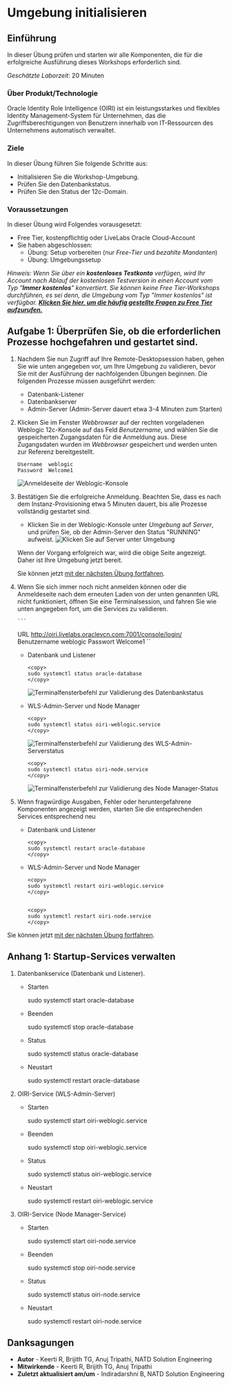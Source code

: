 # Umgebung initialisieren

## Einführung

In dieser Übung prüfen und starten wir alle Komponenten, die für die erfolgreiche Ausführung dieses Workshops erforderlich sind.

_Geschätzte Laborzeit_: 20 Minuten

### Über Produkt/Technologie

Oracle Identity Role Intelligence (OIRI) ist ein leistungsstarkes und flexibles Identity Management-System für Unternehmen, das die Zugriffsberechtigungen von Benutzern innerhalb von IT-Ressourcen des Unternehmens automatisch verwaltet.

### Ziele

In dieser Übung führen Sie folgende Schritte aus:

*   Initialisieren Sie die Workshop-Umgebung.
*   Prüfen Sie den Datenbankstatus.
*   Prüfen Sie den Status der 12c-Domain.

### Voraussetzungen

In dieser Übung wird Folgendes vorausgesetzt:

*   Free Tier, kostenpflichtig oder LiveLabs Oracle Cloud-Account
*   Sie haben abgeschlossen:
    *   Übung: Setup vorbereiten (nur _Free-Tier_ und _bezahlte Mandanten_)
    *   Übung: Umgebungssetup

_Hinweis: Wenn Sie über ein **kostenloses Testkonto** verfügen, wird Ihr Account nach Ablauf der kostenlosen Testversion in einen Account vom Typ "**Immer kostenlos**" konvertiert. Sie können keine Free Tier-Workshops durchführen, es sei denn, die Umgebung vom Typ "Immer kostenlos" ist verfügbar. **[Klicken Sie hier, um die häufig gestellte Fragen zu Free Tier aufzurufen.](https://www.oracle.com/cloud/free/faq.html)**_

## Aufgabe 1: Überprüfen Sie, ob die erforderlichen Prozesse hochgefahren und gestartet sind.

1.  Nachdem Sie nun Zugriff auf Ihre Remote-Desktopsession haben, gehen Sie wie unten angegeben vor, um Ihre Umgebung zu validieren, bevor Sie mit der Ausführung der nachfolgenden Übungen beginnen. Die folgenden Prozesse müssen ausgeführt werden:
    
    *   Datenbank-Listener
    *   Datenbankserver
    *   Admin-Server (Admin-Server dauert etwa 3-4 Minuten zum Starten)
2.  Klicken Sie im Fenster _Webbrowser_ auf der rechten vorgeladenen Weblogic 12c-Konsole auf das Feld _Benutzername_, und wählen Sie die gespeicherten Zugangsdaten für die Anmeldung aus. Diese Zugangsdaten wurden im _Webbrowser_ gespeichert und werden unten zur Referenz bereitgestellt.
    
        Username  weblogic
        Password  Welcome1
        
    
    ![Anmeldeseite der Weblogic-Konsole](images/oiri-vnc.png " ")
    
3.  Bestätigen Sie die erfolgreiche Anmeldung. Beachten Sie, dass es nach dem Instanz-Provisioning etwa 5 Minuten dauert, bis alle Prozesse vollständig gestartet sind.
    
    *   Klicken Sie in der Weblogic-Konsole unter _Umgebung_ auf _Server_, und prüfen Sie, ob der Admin-Server den Status "RUNNING" aufweist. ![Klicken Sie auf Server unter Umgebung](images/oiri-landing.png " ")
    
    Wenn der Vorgang erfolgreich war, wird die obige Seite angezeigt. Daher ist Ihre Umgebung jetzt bereit.
    
    Sie können jetzt [mit der nächsten Übung fortfahren](#next).
    
4.  Wenn Sie sich immer noch nicht anmelden können oder die Anmeldeseite nach dem erneuten Laden von der unten genannten URL nicht funktioniert, öffnen Sie eine Terminalsession, und fahren Sie wie unten angegeben fort, um die Services zu validieren.
    
        ```
        
    
    URL http://oiri.livelabs.oraclevcn.com:7001/console/login/ Benutzername weblogic Passwort Welcome1 \`\`
    
    *   Datenbank und Listener
        
            <copy>
            sudo systemctl status oracle-database
            </copy>
            
        
        ![Terminalfensterbefehl zur Validierung des Datenbankstatus](images/db.png " ")
        
    *   WLS-Admin-Server und Node Manager
        
            <copy>
            sudo systemctl status oiri-weblogic.service
            </copy>
            
        
        ![Terminalfensterbefehl zur Validierung des WLS-Admin-Serverstatus](images/oiri-wls-service.png " ")
        
            <copy>
            sudo systemctl status oiri-node.service
            </copy>
            
        
        ![Terminalfensterbefehl zur Validierung des Node Manager-Status](images/oiri-node-service.png " ")
        
5.  Wenn fragwürdige Ausgaben, Fehler oder heruntergefahrene Komponenten angezeigt werden, starten Sie die entsprechenden Services entsprechend neu
    
    *   Datenbank und Listener
        
            <copy>
            sudo systemctl restart oracle-database
            </copy>
            
    *   WLS-Admin-Server und Node Manager
        
            <copy>
            sudo systemctl restart oiri-weblogic.service
            </copy>
            
        
            <copy>
            sudo systemctl restart oiri-node.service
            </copy>
            

Sie können jetzt [mit der nächsten Übung fortfahren](#next).

## Anhang 1: Startup-Services verwalten

1.  Datenbankservice (Datenbank und Listener).
    
    *   Starten
    
        <copy>sudo systemctl start oracle-database</copy>
        
    
    *   Beenden
    
        <copy>sudo systemctl stop oracle-database</copy>
        
    
    *   Status
    
        <copy>sudo systemctl status oracle-database</copy>
        
    
    *   Neustart
    
        <copy>sudo systemctl restart oracle-database</copy>
        
2.  OIRI-Service (WLS-Admin-Server)
    
    *   Starten
    
        <copy>sudo systemctl start  oiri-weblogic.service</copy>
        
    
    *   Beenden
    
        <copy>sudo systemctl stop oiri-weblogic.service</copy>
        
    
    *   Status
    
        <copy>sudo systemctl status oiri-weblogic.service</copy>
        
    
    *   Neustart
    
        <copy>sudo systemctl restart oiri-weblogic.service</copy>
        
3.  OIRI-Service (Node Manager-Service)
    
    *   Starten
    
        <copy>sudo systemctl start oiri-node.service</copy>
        
    
    *   Beenden
    
        <copy>sudo systemctl stop oiri-node.service</copy>
        
    
    *   Status
    
        <copy>sudo systemctl status oiri-node.service</copy>
        
    
    *   Neustart
    
        <copy>sudo systemctl restart oiri-node.service</copy>
        

## Danksagungen

*   **Autor** - Keerti R, Brijith TG, Anuj Tripathi, NATD Solution Engineering
*   **Mitwirkende** - Keerti R, Brijith TG, Anuj Tripathi
*   **Zuletzt aktualisiert am/um** - Indiradarshni B, NATD Solution Engineering